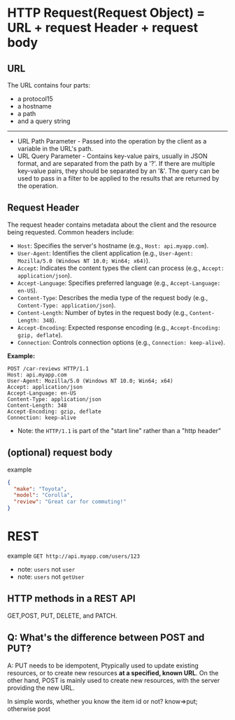# HTTP Request(Request Object) = URL + request Header + request body

## URL

The URL contains four parts: 
- a protocol15
- a hostname
- a path
- and a query string

---


- URL Path Parameter - Passed into the operation by the client as a variable in the URL's path.
- URL Query Parameter - Contains key-value pairs, usually in JSON format, and are separated from the path by a '?'. If there are multiple key-value pairs, they should be separated by an '&'. The query can be used to pass in a filter to be applied to the results that are returned by the operation.

## Request Header

The request header contains metadata about the client and the resource being requested. Common headers include:

- `Host`: Specifies the server's hostname (e.g., `Host: api.myapp.com`).
- `User-Agent`: Identifies the client application (e.g., `User-Agent: Mozilla/5.0 (Windows NT 10.0; Win64; x64)`).
- `Accept`: Indicates the content types the client can process (e.g., `Accept: application/json`).
- `Accept-Language`: Specifies preferred language (e.g., `Accept-Language: en-US`).
- `Content-Type`: Describes the media type of the request body (e.g., `Content-Type: application/json`).
- `Content-Length`: Number of bytes in the request body (e.g., `Content-Length: 348`).
- `Accept-Encoding`: Expected response encoding (e.g., `Accept-Encoding: gzip, deflate`).
- `Connection`: Controls connection options (e.g., `Connection: keep-alive`).

**Example:**
```
POST /car-reviews HTTP/1.1
Host: api.myapp.com
User-Agent: Mozilla/5.0 (Windows NT 10.0; Win64; x64)
Accept: application/json
Accept-Language: en-US
Content-Type: application/json
Content-Length: 348
Accept-Encoding: gzip, deflate
Connection: keep-alive
```
- Note: the `HTTP/1.1` is part of the "start line" rather than a "http header"

## (optional) request body
example
```json
{
  "make": "Toyota",
  "model": "Corolla",
  "review": "Great car for commuting!"
}
```

# REST

example `GET http://api.myapp.com/users/123`
- note: `users` not `user`
- note: `users` not `getUser`

## HTTP methods in a REST API
GET,POST, PUT, DELETE, and PATCH.

## Q: What's the difference between POST and PUT?
A: PUT needs to be idempotent, Ptypically used to update existing resources, or to create new resources __at a specified, known URL__. On the other hand, POST is mainly used to create new resources, with the server providing the new URL.

In simple words, whether you know the item id or not? know=>put; otherwise post